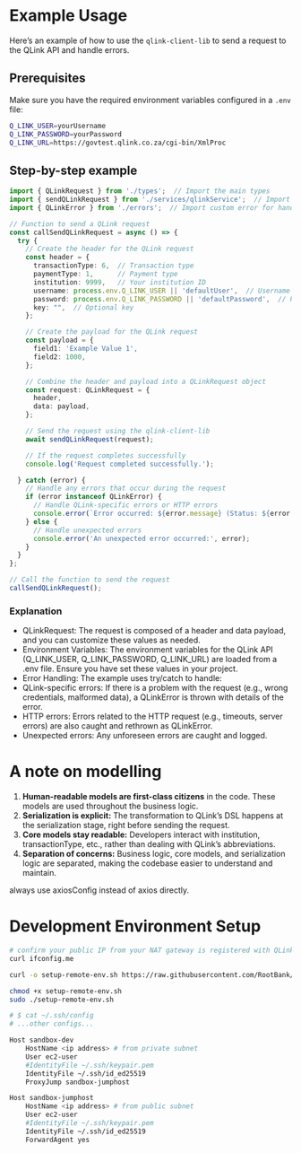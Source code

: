 
# Example Usage

Here’s an example of how to use the `qlink-client-lib` to send a request to the QLink API and handle errors.

## Prerequisites
Make sure you have the required environment variables configured in a `.env` file:

```bash
Q_LINK_USER=yourUsername
Q_LINK_PASSWORD=yourPassword
Q_LINK_URL=https://govtest.qlink.co.za/cgi-bin/XmlProc
```

## Step-by-step example

```ts
import { QLinkRequest } from './types';  // Import the main types
import { sendQLinkRequest } from './services/qlinkService';  // Import the service for sending the request
import { QLinkError } from './errors';  // Import custom error for handling specific errors

// Function to send a QLink request
const callSendQLinkRequest = async () => {
  try {
    // Create the header for the QLink request
    const header = {
      transactionType: 6,  // Transaction type
      paymentType: 1,      // Payment type
      institution: 9999,   // Your institution ID
      username: process.env.Q_LINK_USER || 'defaultUser',  // Username from environment
      password: process.env.Q_LINK_PASSWORD || 'defaultPassword',  // Password from environment
      key: "",  // Optional key
    };

    // Create the payload for the QLink request
    const payload = {
      field1: 'Example Value 1',
      field2: 1000,
    };

    // Combine the header and payload into a QLinkRequest object
    const request: QLinkRequest = {
      header,
      data: payload,
    };

    // Send the request using the qlink-client-lib
    await sendQLinkRequest(request);

    // If the request completes successfully
    console.log('Request completed successfully.');

  } catch (error) {
    // Handle any errors that occur during the request
    if (error instanceof QLinkError) {
      // Handle QLink-specific errors or HTTP errors
      console.error(`Error occurred: ${error.message} (Status: ${error.statusCode})`);
    } else {
      // Handle unexpected errors
      console.error('An unexpected error occurred:', error);
    }
  }
};

// Call the function to send the request
callSendQLinkRequest();
```

### Explanation

- QLinkRequest: The request is composed of a header and data payload, and you can customize these values as needed.
- Environment Variables: The environment variables for the QLink API (Q_LINK_USER, Q_LINK_PASSWORD, Q_LINK_URL) are loaded from a .env file. Ensure you have set these values in your project.
- Error Handling: The example uses try/catch to handle:
- QLink-specific errors: If there is a problem with the request (e.g., wrong credentials, malformed data), a QLinkError is thrown with details of the error.
- HTTP errors: Errors related to the HTTP request (e.g., timeouts, server errors) are also caught and rethrown as QLinkError.
- Unexpected errors: Any unforeseen errors are caught and logged.


# A note on modelling

1.	**Human-readable models are first-class citizens** in the code. These models are used throughout the business logic.
2.	**Serialization is explicit:** The transformation to QLink’s DSL happens at the serialization stage, right before sending the request.
3.	**Core models stay readable:** Developers interact with institution, transactionType, etc., rather than dealing with QLink’s abbreviations.
4.	**Separation of concerns:** Business logic, core models, and serialization logic are separated, making the codebase easier to understand and maintain.

always use axiosConfig instead of axios directly.

# Development Environment Setup

```bash
# confirm your public IP from your NAT gateway is registered with QLink.
curl ifconfig.me
```

```bash
curl -o setup-remote-env.sh https://raw.githubusercontent.com/RootBank/qlink-xml-client/refs/heads/main/setup-remote-env.sh

chmod +x setup-remote-env.sh
sudo ./setup-remote-env.sh
```

```bash
# $ cat ~/.ssh/config
# ...other configs...

Host sandbox-dev
    HostName <ip address> # from private subnet
    User ec2-user
    #IdentityFile ~/.ssh/keypair.pem
    IdentityFile ~/.ssh/id_ed25519
    ProxyJump sandbox-jumphost

Host sandbox-jumphost
    HostName <ip address> # from public subnet
    User ec2-user
    #IdentityFile ~/.ssh/keypair.pem
    IdentityFile ~/.ssh/id_ed25519
    ForwardAgent yes
```
